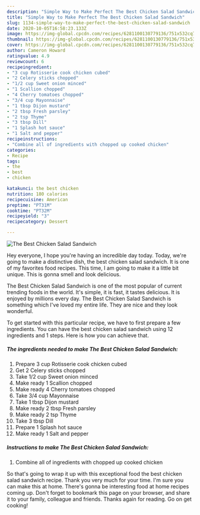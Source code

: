 ```yaml
---
description: "Simple Way to Make Perfect The Best Chicken Salad Sandwich"
title: "Simple Way to Make Perfect The Best Chicken Salad Sandwich"
slug: 1134-simple-way-to-make-perfect-the-best-chicken-salad-sandwich
date: 2020-10-05T16:58:23.133Z
image: https://img-global.cpcdn.com/recipes/6281100130779136/751x532cq70/the-best-chicken-salad-sandwich-recipe-main-photo.jpg
thumbnail: https://img-global.cpcdn.com/recipes/6281100130779136/751x532cq70/the-best-chicken-salad-sandwich-recipe-main-photo.jpg
cover: https://img-global.cpcdn.com/recipes/6281100130779136/751x532cq70/the-best-chicken-salad-sandwich-recipe-main-photo.jpg
author: Cameron Howard
ratingvalue: 4.9
reviewcount: 6
recipeingredient:
- "3 cup Rotisserie cook chicken cubed"
- "2 Celery sticks chopped"
- "1/2 cup Sweet onion minced"
- "1 Scallion chopped"
- "4 Cherry tomatoes chopped"
- "3/4 cup Mayonnaise"
- "1 tbsp Dijon mustard"
- "2 tbsp Fresh parsley"
- "2 tsp Thyme"
- "3 tbsp Dill"
- "1 Splash hot sauce"
- "1 Salt and pepper"
recipeinstructions:
- "Combine all of ingredients with chopped up cooked chicken"
categories:
- Recipe
tags:
- the
- best
- chicken

katakunci: the best chicken 
nutrition: 180 calories
recipecuisine: American
preptime: "PT31M"
cooktime: "PT32M"
recipeyield: "3"
recipecategory: Dessert

---
```



![The Best Chicken Salad Sandwich](https://img-global.cpcdn.com/recipes/6281100130779136/751x532cq70/the-best-chicken-salad-sandwich-recipe-main-photo.jpg)

Hey everyone, I hope you're having an incredible day today. Today, we're going to make a distinctive dish, the best chicken salad sandwich. It is one of my favorites food recipes. This time, I am going to make it a little bit unique. This is gonna smell and look delicious.

The Best Chicken Salad Sandwich is one of the most popular of current trending foods in the world. It's simple, it is fast, it tastes delicious. It is enjoyed by millions every day. The Best Chicken Salad Sandwich is something which I've loved my entire life. They are nice and they look wonderful.




To get started with this particular recipe, we have to first prepare a few ingredients. You can have the best chicken salad sandwich using 12 ingredients and 1 steps. Here is how you can achieve that.

<!--inarticleads1-->

##### The ingredients needed to make The Best Chicken Salad Sandwich:

1. Prepare 3 cup Rotisserie cook chicken cubed
1. Get 2 Celery sticks chopped
1. Take 1/2 cup Sweet onion minced
1. Make ready 1 Scallion chopped
1. Make ready 4 Cherry tomatoes chopped
1. Take 3/4 cup Mayonnaise
1. Take 1 tbsp Dijon mustard
1. Make ready 2 tbsp Fresh parsley
1. Make ready 2 tsp Thyme
1. Take 3 tbsp Dill
1. Prepare 1 Splash hot sauce
1. Make ready 1 Salt and pepper




<!--inarticleads2-->

##### Instructions to make The Best Chicken Salad Sandwich:

1. Combine all of ingredients with chopped up cooked chicken




So that's going to wrap it up with this exceptional food the best chicken salad sandwich recipe. Thank you very much for your time. I'm sure you can make this at home. There's gonna be interesting food at home recipes coming up. Don't forget to bookmark this page on your browser, and share it to your family, colleague and friends. Thanks again for reading. Go on get cooking!
